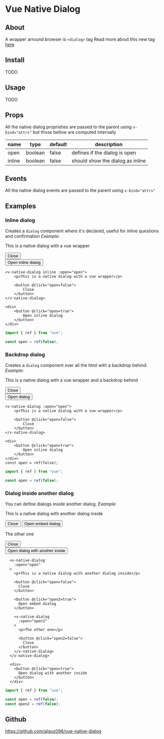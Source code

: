 # Vue Native Dialog

## About

A wrapper arround browser is `<dialog>` tag
Read more about this new tag [here](https://developer.mozilla.org/pt-BR/docs/Web/HTML/Element/dialog#browser_compatibility)

## Install

TODO

## Usage

TODO

## Props

All the native dialog proprieties are passed to the parent using `v-bind="attrs"` but those bellow are computed internally

| name   | type    | default | description                      |
| ------ | ------- | ------- | -------------------------------- |
| open   | boolean | false   | defines if the dialog is open    |
| inline | boolean | false   | should show the dialog as inline |

## Events

All the native dialog events are passed to the parent using `v-bind="attrs"`

## Examples

### Inline dialog

Creates a `dialog` component where it's declared, useful for inline questions and confirmation
_Example:_

<v-native-dialog inline :open="open" style="z-index: 9">
 <p>This is a native dialog with a vue wrapper</p>
 <button @click="open=false">
   Close
  </button>
</v-native-dialog>

<div>
    <button @click="open=true">
        Open inline dialog
    </button>
</div>

```vue
<v-native-dialog inline :open="open">
    <p>This is a native dialog with a vue wrapper</p>

    <button @click="open=false">
        Close
    </button>
</v-native-dialog>

<div>
    <button @click="open=true">
        Open inline dialog
    </button>
</div>
```

```typescript
import { ref } from "vue";

const open = ref(false);
```

### Backdrop dialog

Creates a `dialog` component over all the html with a backdrop behind.
_Example:_

<v-native-dialog :open="open2" style="z-index: 9">
 <p>This is a native dialog with a vue wrapper and a backdrop behind</p>
 <button @click="open2=false">
   Close
  </button>
</v-native-dialog>

<div>
    <button @click="open2=true">
        Open dialog
    </button>
</div>

```vue
<v-native-dialog :open="open">
    <p>This is a native dialog with a vue wrapper</p>

    <button @click="open=false">
        Close
    </button>
</v-native-dialog>

<div>
    <button @click="open=true">
        Open inline dialog
    </button>
</div>
const open = ref(false);
```

```typescript
import { ref } from "vue";

const open = ref(false);
```

### Dialog inside another dialog

You can define dialogs inside another dialog.
_Example:_

<v-native-dialog :open="open3">
 <p>This is a native dialog with another dialog inside</p>
 <button @click="open3=false">
     Close
 </button>
 <button @click="open4=true">
     Open embed dialog
 </button>
 <v-native-dialog :open="open4">
     <p>The other one</p>
     <button @click="open4=false">
     Close
     </button>
 </v-native-dialog>
</v-native-dialog>

<div>
<button @click="open3=true">
    Open dialog with another inside
</button>
</div>

```vue
  <v-native-dialog
    :open="open"
  >
    <p>This is a native dialog with another dialog inside</p>

    <button @click="open=false">
      Close
    </button>

    <button @click="open2=true">
      Open embed dialog
    </button>

    <v-native-dialog
      :open="open2"
    >
      <p>The other one</p>

      <button @click="open2=false">
        Close
      </button>
    </v-native-dialog>
  </v-native-dialog>

  <div>
    <button @click="open=true">
      Open dialog with another inside
    </button>
  </div>
```

```typescript
import { ref } from "vue";

const open = ref(false);
const open2 = ref(false);
```

## Github

https://github.com/algoz098/vue-native-dialog

<script setup>
import VNativeDialog from '../src/components/VNativeDialog.vue'
import { ref } from 'vue';

const open = ref(false);
const open2 = ref(false);
const open3 = ref(false);
const open4 = ref(false);
</script>

